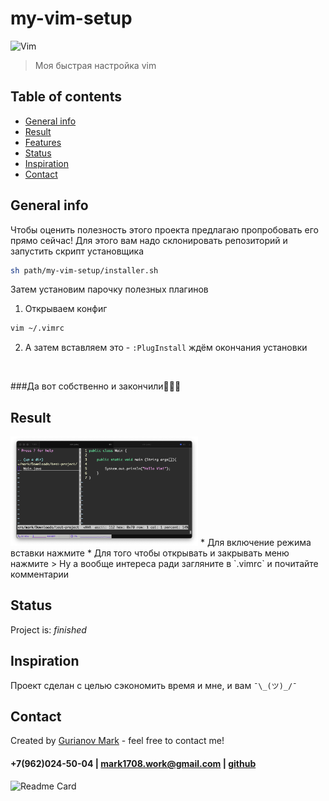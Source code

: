 # my-vim-setup
![Vim](https://img.shields.io/badge/-vim-0a0a0a?style=for-the-badge&logo=vim)
<br/>

> Моя быстрая настройка vim

## Table of contents
* [General info](#general-info)
* [Result](#result)
* [Features](#features)
* [Status](#status)
* [Inspiration](#inspiration)
* [Contact](#contact)


## General info
Чтобы оценить полезность этого проекта предлагаю пропробовать его прямо сейчас!
Для этого вам надо склонировать репозиторий и запустить скрипт установщика
```bash
sh path/my-vim-setup/installer.sh
```
Затем установим парочку полезных плагинов
1. Открываем конфиг
```bash
vim ~/.vimrc
```
2. А затем вставляем это - `:PlugInstall` ждём окончания установки
<br/>

###Да вот собственно и закончили🤷🏻‍♂️

## Result
<img src="https://github.com/Mark1708/my-vim-setup/raw/main/demo.png" width="300"> 
* Для включение режима вставки нажмите <F2>
* Для того чтобы открывать и закрывать меню нажмите <F3>
> Ну а вообще интереса ради загляните в `.vimrc` и почитайте комментарии

## Status
Project is: _finished_

## Inspiration
Проект сделан с целью сэкономить время и мне, и вам `¯\_(ツ)_/¯`

## Contact
Created by [Gurianov Mark](https://mark1708.github.io/) - feel free to contact me!
#### +7(962)024-50-04 | mark1708.work@gmail.com | [github](http://github.com/Mark1708)

![Readme Card](https://github-readme-stats.vercel.app/api/pin/?username=mark1708&repo=beautify-old-photo&theme=chartreuse-dark&show_icons=true)

